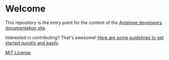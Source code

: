 # Welcome

This repository is the entry point for the content of the [Antelope developers documentation site](https://developers.eos.io/welcome).

Interested in contributing? That's awesome!
[Here are some guidelines to get started quickly and easily](CONTRIBUTING.md).

[MIT License](LICENSE)
